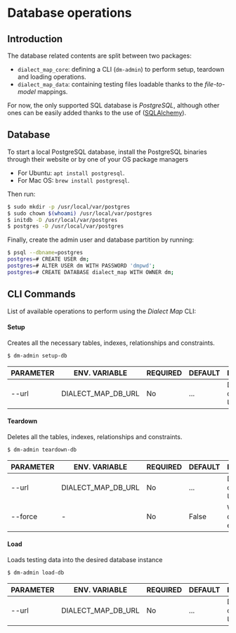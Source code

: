 # Database operations


## Introduction
The database related contents are split between two packages:

- `dialect_map_core`: defining a CLI (`dm-admin`) to perform setup, teardown and loading operations.
- `dialect_map_data`: containing testing files loadable thanks to the _file-to-model_ mappings.

For now, the only supported SQL database is _PostgreSQL_, although other ones can be easily added
thanks to the use of ([SQLAlchemy][sqlalchemy-website]).


## Database
To start a local PostgreSQL database, install the PostgreSQL binaries through their website or
by one of your OS package managers

- For Ubuntu: `apt install postgresql`.
- For Mac OS: `brew install postgresql`.

Then run:
```sh
$ sudo mkdir -p /usr/local/var/postgres
$ sudo chown $(whoami) /usr/local/var/postgres
$ initdb -D /usr/local/var/postgres
$ postgres -D /usr/local/var/postgres
```

Finally, create the admin user and database partition by running:
```sh
$ psql --dbname=postgres
postgres=# CREATE USER dm;
postgres=# ALTER USER dm WITH PASSWORD 'dmpwd';
postgres=# CREATE DATABASE dialect_map WITH OWNER dm;
```


## CLI Commands
List of available operations to perform using the _Dialect Map_ CLI:

#### Setup
Creates all the necessary tables, indexes, relationships and constraints.
```sh
$ dm-admin setup-db
```

| PARAMETER   | ENV. VARIABLE         | REQUIRED | DEFAULT | DESCRIPTION                        |
|-------------|-----------------------|----------|---------|------------------------------------|
| --url       | DIALECT_MAP_DB_URL    | No       | ...     | Database connection URL            |

#### Teardown
Deletes all the tables, indexes, relationships and constraints.
```sh
$ dm-admin teardown-db
```

| PARAMETER   | ENV. VARIABLE         | REQUIRED | DEFAULT | DESCRIPTION                        |
|-------------|-----------------------|----------|---------|------------------------------------|
| --url       | DIALECT_MAP_DB_URL    | No       | ...     | Database connection URL            |
| --force     | -                     | No       | False   | Whether to delete non-empty tables |

#### Load
Loads testing data into the desired database instance
```sh
$ dm-admin load-db
```

| PARAMETER   | ENV. VARIABLE         | REQUIRED | DEFAULT | DESCRIPTION                        |
|-------------|-----------------------|----------|---------|------------------------------------|
| --url       | DIALECT_MAP_DB_URL    | No       | ...     | Database connection URL            |


[sqlalchemy-website]: https://www.sqlalchemy.org/
